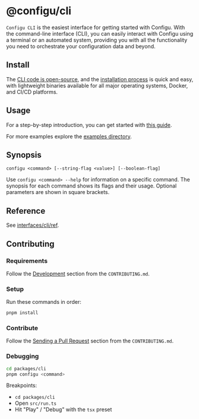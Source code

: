 # @configu/cli

`Configu CLI` is the easiest interface for getting started with Configu. With the command-line interface (CLI), you can easily interact with Configu using a terminal or an automated system, providing you with all the functionality you need to orchestrate your configuration data and beyond.

## Install

The [CLI code is open-source](https://github.com/configu/configu/tree/main/packages/cli), and the [installation process](https://docs.configu.com/interfaces/cli/setup) is quick and easy, with lightweight binaries available for all major operating systems, Docker, and CI/CD platforms.

## Usage

For a step-by-step introduction, you can get started with [this guide](https://docs.configu.com/guides/hello-world).

For more examples explore the [examples directory](https://github.com/configu/configu/tree/main/examples).

## Synopsis

```shell
configu <command> [--string-flag <value>] [--boolean-flag]
```

Use `configu <command> --help` for information on a specific command. The synopsis for each command shows its flags and their usage. Optional parameters are shown in square brackets.

## Reference

See [interfaces/cli/ref](https://docs.configu.com/interfaces/cli/ref).

## Contributing

### Requirements

Follow the [Development](https://github.com/configu/configu/blob/main/CONTRIBUTING.md#development) section from the `CONTRIBUTING.md`.

### Setup

Run these commands in order:

```bash
pnpm install
```

### Contribute

Follow the [Sending a Pull Request](https://github.com/configu/configu/blob/main/CONTRIBUTING.md#sending-a-pull-request) section from the `CONTRIBUTING.md`.

### Debugging

```bash
cd packages/cli
pnpm configu <command>
```

Breakpoints:

- `cd packages/cli`
- Open `src/run.ts`
- Hit "Play" / "Debug" with the `tsx` preset
